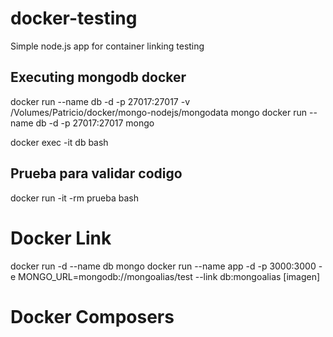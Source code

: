 # docker-testing
Simple node.js app for container linking testing

## Executing mongodb docker
docker run --name db -d -p 27017:27017 -v /Volumes/Patricio/docker/mongo-nodejs/mongodata mongo
docker run --name db -d -p 27017:27017 mongo

docker exec -it db bash

## Prueba para validar codigo
docker run -it -rm prueba bash


# Docker Link
docker run -d --name db mongo
docker run --name app -d -p 3000:3000 -e MONGO_URL=mongodb://mongoalias/test --link db:mongoalias [imagen]

# Docker Composers
